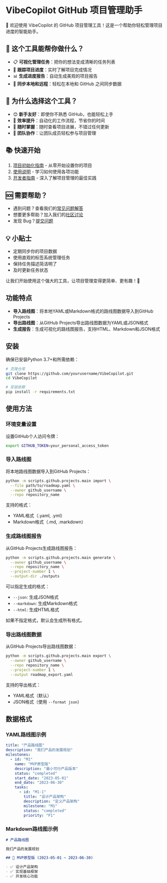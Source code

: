 # VibeCopilot GitHub 项目管理助手

👋 欢迎使用 VibeCopilot 的 GitHub 项目管理工具！这是一个帮助你轻松管理项目进度的智能助手。

## 🎯 这个工具能帮你做什么？

- 📋 **可视化管理任务**：把你的想法变成清晰的任务列表
- 📅 **跟踪项目进度**：实时了解项目完成情况
- 📊 **生成进度报告**：自动生成美观的项目报告
- 🔄 **同步本地和远程**：轻松在本地和 GitHub 之间同步数据

## 🌟 为什么选择这个工具？

- 😊 **新手友好**：即使你不熟悉 GitHub，也能轻松上手
- 🚀 **效率提升**：自动化的工作流程，节省你的时间
- 📱 **随时掌握**：随时查看项目进展，不错过任何更新
- 🤝 **团队协作**：让团队成员轻松参与项目管理

## 📚 快速开始

1. [项目初始化指南](setup_guide.md) - 从零开始设置你的项目
2. [使用说明](usage_guide.md) - 学习如何使用各项功能
3. [开发者指南](develop_guide.md) - 深入了解项目管理的最佳实践

## 🆘 需要帮助？

- 遇到问题？查看我们的[常见问题解答](../faq.md)
- 想要更多帮助？加入我们的[社区讨论](https://github.com/VibeCopilot/discussions.md)
- 发现 Bug？[提交问题](https://github.com/VibeCopilot/issues.md)

## 💡 小贴士

- 定期同步你的项目数据
- 使用直观的标签系统管理任务
- 保持任务描述简洁明了
- 及时更新任务状态

让我们开始使用这个强大的工具，让项目管理变得更简单、更有趣！🚀

## 功能特点

- **导入路线图**：将本地YAML或Markdown格式的路线图数据导入到GitHub Projects
- **导出路线图**：从GitHub Projects导出路线图数据为YAML或JSON格式
- **生成报告**：生成可视化的路线图报告，支持HTML、Markdown和JSON格式

## 安装

确保已安装Python 3.7+和所需依赖：

```bash
# 克隆仓库
git clone https://github.com/yourusername/VibeCopilot.git
cd VibeCopilot

# 安装依赖
pip install -r requirements.txt
```

## 使用方法

### 环境变量设置

设置GitHub个人访问令牌：

```bash
export GITHUB_TOKEN=your_personal_access_token
```

### 导入路线图

将本地路线图数据导入到GitHub Projects：

```bash
python -m scripts.github.projects.main import \
  --file path/to/roadmap.yaml \
  --owner github_username \
  --repo repository_name
```

支持的格式：

- YAML格式（.yaml, .yml）
- Markdown格式（.md, .markdown）

### 生成路线图报告

从GitHub Projects生成路线图报告：

```bash
python -m scripts.github.projects.main generate \
  --owner github_username \
  --repo repository_name \
  --project-number 1 \
  --output-dir ./outputs
```

可以指定生成的格式：

- `--json`: 生成JSON格式
- `--markdown`: 生成Markdown格式
- `--html`: 生成HTML格式

如果不指定格式，默认会生成所有格式。

### 导出路线图数据

从GitHub Projects导出路线图数据：

```bash
python -m scripts.github.projects.main export \
  --owner github_username \
  --repo repository_name \
  --project-number 1 \
  --output roadmap_export.yaml
```

支持的导出格式：

- YAML格式（默认）
- JSON格式（使用 `--format json`）

## 数据格式

### YAML路线图示例

```yaml
title: "产品路线图"
description: "我们产品的发展规划"
milestones:
  - id: "M1"
    name: "MVP原型版"
    description: "最小可行产品版本"
    status: "completed"
    start_date: "2023-05-01"
    end_date: "2023-06-30"
    tasks:
      - id: "M1-1"
        title: "设计产品架构"
        description: "定义产品架构"
        milestone: "M1"
        status: "completed"
        priority: "P1"
```

### Markdown路线图示例

```markdown
# 产品路线图

我们产品的发展规划

## 🏁 MVP原型版 (2023-05-01 ~ 2023-06-30)

- ✅ 设计产品架构
- ✅ 实现基础框架
- ✅ 开发核心功能
```
